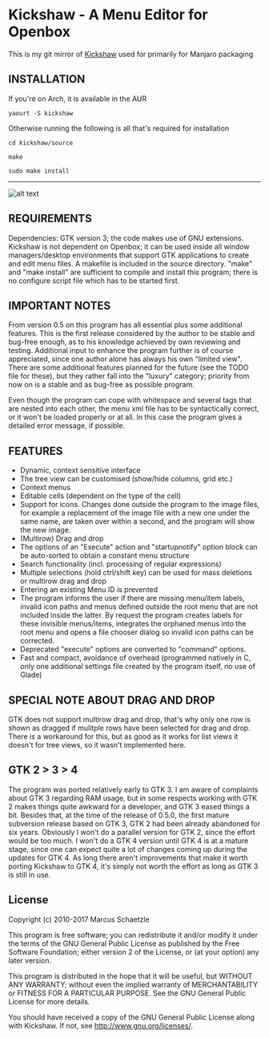 # Kickshaw - A Menu Editor for Openbox

This is my git mirror of [Kickshaw](https://savannah.nongnu.org/projects/obladi) used for primarily for Manjaro packaging


## INSTALLATION

If you're on Arch, it is available in the AUR

```
yaourt -S kickshaw
```

Otherwise running the following is all that's required for installation

```
cd kickshaw/source

make

sudo make install
```

---

![alt text](https://cdn.scrot.moe/images/2017/08/04/kickshaw.png)


## REQUIREMENTS

Dependencies: GTK version 3; the code makes use of GNU extensions.
Kickshaw is not dependent on Openbox; it can be used inside all window
managers/desktop environments that support GTK applications to create and
edit menu files. A makefile is included in the source directory. "make"
and "make install" are sufficient to compile and install this program;
there is no configure script file which has to be started first.

## IMPORTANT NOTES

From version 0.5 on this program has all essential plus some additional
features. This is the first release considered by the author to be stable
and bug-free enough, as to his knowledge achieved by own reviewing and
testing.
Additional input to enhance the program further is of course
appreciated, since one author alone has always his own "limited view".
There are some additional features planned for the future (see the TODO
file for these), but they rather fall into the "luxury" category;
priority from now on is a stable and as bug-free as possible program.

Even though the program can cope with whitespace and several tags that
are nested into each other, the menu xml file has to be syntactically
correct, or it won't be loaded properly or at all. In this case the
program gives a detailed error message, if possible.

## FEATURES

- Dynamic, context sensitive interface
- The tree view can be customised (show/hide columns, grid etc.)
- Context menus
- Editable cells (dependent on the type of the cell)
- Support for icons. Changes done outside the program to the image files,
  for example a replacement of the image file with a new one under the
  same name, are taken over within a second, and the program will show the
  new image.
- (Multirow) Drag and drop
- The options of an "Execute" action and "startupnotify" option block can
  be auto-sorted to obtain a constant menu structure
- Search functionality (incl. processing of regular expressions)
- Multiple selections (hold ctrl/shift key) can be used for mass deletions
  or multirow drag and drop
- Entering an existing Menu ID is prevented
- The program informs the user if there are missing menu/item labels,
  invalid icon paths and menus defined outside the root menu that are not
  included inside the latter. By request the program creates labels for
  these invisible menus/items, integrates the orphaned menus into the root
  menu and opens a file chooser dialog so invalid icon paths can be
  corrected.
- Deprecated "execute" options are converted to "command" options.
- Fast and compact, avoidance of overhead (programmed natively in C,
  only one additional settings file created by the program itself,
  no use of Glade)

## SPECIAL NOTE ABOUT DRAG AND DROP

GTK does not support multirow drag and drop, that's why only one row is
shown as dragged if mulitple rows have been selected for drag and drop.
There is a workaround for this, but as good as it works for list views
it doesn't for tree views, so it wasn't implemented here.

## GTK 2 > 3 > 4

The program was ported relatively early to GTK 3. I am aware of complaints
about GTK 3 regarding RAM usage, but in some respects working with GTK 2
makes things quite awkward for a developer, and GTK 3 eased things a bit.
Besides that, at the time of the release of 0.5.0, the first mature subversion
release based on GTK 3, GTK 2 had been already abandoned for six years.
Obviously I won't do a parallel version for GTK 2, since the effort would be
too much.
I won't do a GTK 4 version until GTK 4 is at a mature stage, since one can
expect quite a lot of changes coming up during the updates for GTK 4. As long
there aren't improvements that make it worth porting Kickshaw to GTK 4, it's
simply not worth the effort as long as GTK 3 is still in use.

## License

Copyright (c) 2010-2017        Marcus Schaetzle

This program is free software; you can redistribute it and/or modify
it under the terms of the GNU General Public License as published by
the Free Software Foundation; either version 2 of the License, or
(at your option) any later version.

This program is distributed in the hope that it will be useful,
but WITHOUT ANY WARRANTY; without even the implied warranty of
MERCHANTABILITY or FITNESS FOR A PARTICULAR PURPOSE.  See the
GNU General Public License for more details.

You should have received a copy of the GNU General Public License along
with Kickshaw. If not, see http://www.gnu.org/licenses/.
